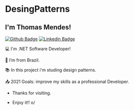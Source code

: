 # DesingPatterns

## I'm Thomas Mendes!
[![Github Badge](https://img.shields.io/badge/-Github-000?style=flat-square&logo=Github&logoColor=white&link=https://github.com/tmendes-dev)](https://github.com/tmendes-dev)
[![Linkedin Badge](https://img.shields.io/badge/-LinkedIn-blue?style=flat-square&logo=Linkedin&logoColor=white&link=https://www.linkedin.com/in/thomasmendes/)](https://www.linkedin.com/in/thomasmendes/)
 

:computer: I'm .NET Software Developer!

:house_with_garden: I’m from Brazil.

:books: In this project i'm studing design patterns.

:outbox_tray: 2021 Goals: improve my skills as a professional Developer.










- Thanks for visiting.

- Enjoy it!! o/
